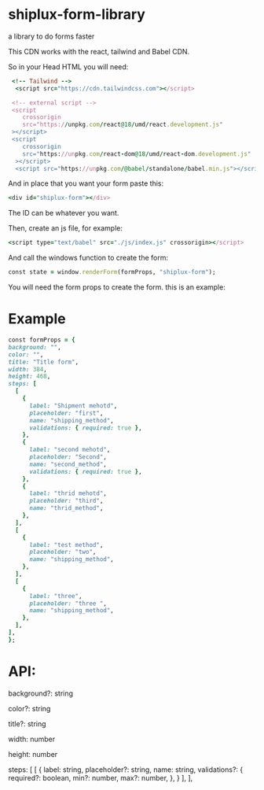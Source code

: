 # shiplux-form-library
a library to do forms faster

This CDN works with the react, tailwind and Babel CDN.

So in your Head HTML you will need: 
```ruby
 <!-- Tailwind -->
  <script src="https://cdn.tailwindcss.com"></script>

 <!-- external script -->
 <script
    crossorigin
    src="https://unpkg.com/react@18/umd/react.development.js"
 ></script>
 <script
    crossorigin
    src="https://unpkg.com/react-dom@18/umd/react-dom.development.js"
  ></script>
  <script src="https://unpkg.com/@babel/standalone/babel.min.js"></script>
  ```

  And in place that you want your form paste this: 
  ```ruby
  <div id="shiplux-form"></div>
  ```
  The ID can be whatever you want.
  
  Then, create an js file, for example: 
  ```ruby
  <script type="text/babel" src="./js/index.js" crossorigin></script>
  ```
  And call the windows function to create the form:
  ```ruby
  const state = window.renderForm(formProps, "shiplux-form");
  ```
  You will need the form props to create the form. this is an example:
  
  # Example
  ```ruby
  const formProps = {
  background: "",
  color: "",
  title: "Title form",
  width: 384,
  height: 468,
  steps: [
    [
      {
        label: "Shipment mehotd",
        placeholder: "first",
        name: "shipping_method",
        validations: { required: true },
      },
      {
        label: "second mehotd",
        placeholder: "Second",
        name: "second_method",
        validations: { required: true },
      },
      {
        label: "thrid mehotd",
        placeholder: "third",
        name: "thrid_method",
      },
    ],
    [
      {
        label: "test method",
        placeholder: "two",
        name: "shipping_method",
      },
    ],
    [
      {
        label: "three",
        placeholder: "three ",
        name: "shipping_method",
      },
    ],
  ],
};
```
  # API:
  background?: string
  
  color?: string
  
  title?: string
  
  width: number
  
  height: number
  
  steps: [
    [
      {
        label: string,
        placeholder?: string,
        name: string,
        validations?: { 
          required?: boolean,
          min?: number,
          max?: number,
        },
      }
    ],
  ],
 

  
  
